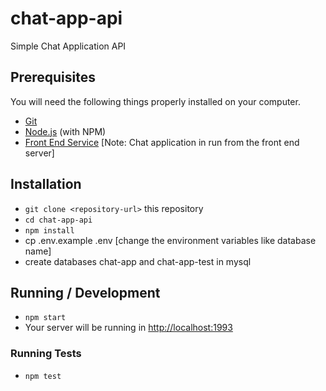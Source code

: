 # chat-app-api
Simple Chat Application API

## Prerequisites

You will need the following things properly installed on your computer.

* [Git](https://git-scm.com/)
* [Node.js](https://nodejs.org/) (with NPM)
* [Front End Service](https://github.com/shrsujan/chat-app-with-emberjs) [Note: Chat application in run from the front end server]

## Installation

* `git clone <repository-url>` this repository
* `cd chat-app-api`
* `npm install`
* cp .env.example .env [change the environment variables like database name]
* create databases chat-app and chat-app-test in mysql

## Running / Development

* `npm start`
* Your server will be running in [http://localhost:1993](http://localhost:1993)

### Running Tests

* `npm test`
